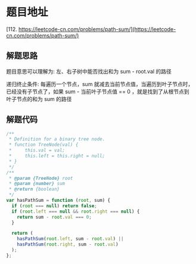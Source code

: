 # 题目地址

[112. https://leetcode-cn.com/problems/path-sum/](https://leetcode-cn.com/problems/path-sum/)

## 解题思路

题目意思可以理解为: 左、右子树中能否找出和为 sum - root.val 的路径

递归终止条件: 每遍历一个节点，sum 就减去当前节点值，当遍历到叶子节点时，已经没有子节点了，如果 sum - 当前叶子节点值 == 0 ，就是找到了从根节点到叶子节点的和为 sum 的路径

## 解题代码

```js
/**
 * Definition for a binary tree node.
 * function TreeNode(val) {
 *     this.val = val;
 *     this.left = this.right = null;
 * }
 */
/**
 * @param {TreeNode} root
 * @param {number} sum
 * @return {boolean}
 */
var hasPathSum = function (root, sum) {
  if (root === null) return false;
  if (root.left === null && root.right === null) {
    return sum - root.val === 0;
  }

  return (
    hasPathSum(root.left, sum - root.val) ||
    hasPathSum(root.right, sum - root.val)
  );
};
```
